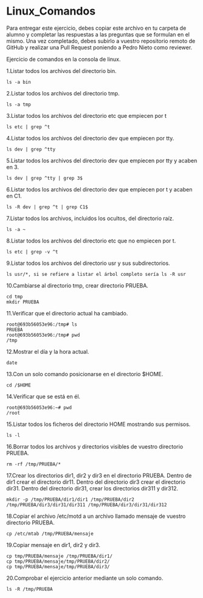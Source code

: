 # Linux_Comandos

Para entregar este ejercicio, debes copiar este archivo en tu carpeta de alumno y completar las respuestas a las preguntas que se formulan en el mismo.
Una vez completado, debes subirlo a vuestro repositorio remoto de GitHub y realizar una Pull Request poniendo a Pedro Nieto como reviewer.


Ejercicio de comandos en la consola de linux.

  1.Listar todos los archivos del directorio bin.
    
    ls -a bin   
    
  2.Listar todos los archivos del directorio tmp.
   
    ls -a tmp
    
  3.Listar todos los archivos del directorio etc que empiecen por t 
    
    ls etc | grep ^t
  
  4.Listar todos los archivos del directorio dev que empiecen por tty.
    
    ls dev | grep ^tty
    
  5.Listar todos los archivos del directorio dev que empiecen por tty y acaben en 3.
    
    ls dev | grep ^tty | grep 3$
    
  6.Listar todos los archivos del directorio dev que empiecen por t y acaben en C1.
    
    ls -R dev | grep ^t | grep C1$

  7.Listar todos los archivos, incluidos los ocultos, del directorio raíz.
    
    ls -a ~
    
  8.Listar todos los archivos del directorio etc que no empiecen por t.
    
    ls etc | grep -v ^t

  9.Listar todos los archivos del directorio usr y sus subdirectorios.
    
    ls usr/*, si se refiere a listar el árbol completo sería ls -R usr

  10.Cambiarse al directorio tmp, crear directorio PRUEBA.
    
    cd tmp
    mkdir PRUEBA

  11.Verificar que el directorio actual ha cambiado.
    
    root@693b56053e96:/tmp# ls
    PRUEBA
    root@693b56053e96:/tmp# pwd
    /tmp

  12.Mostrar el día y la hora actual.
    
    date

  13.Con un solo comando posicionarse en el directorio $HOME.
    
    cd /$HOME
 
  14.Verificar que se está en él.
    
    root@693b56053e96:~# pwd
    /root

  15.Listar todos los ficheros del directorio HOME mostrando sus permisos.
    
    ls -l

  16.Borrar todos los archivos y directorios visibles de vuestro directorio PRUEBA.
    
    rm -rf /tmp/PRUEBA/*

  17.Crear los directorios dir1, dir2 y dir3 en el directorio PRUEBA. Dentro de dir1 crear el directorio dir11. Dentro del directorio 
  dir3 crear el directorio dir31. Dentro del directorio dir31, crear los directorios dir311 y dir312.
    
    mkdir -p /tmp/PRUEBA/dir1/dir1 /tmp/PRUEBA/dir2 /tmp/PRUEBA/dir3/dir31/dir311 /tmp/PRUEBA/dir3/dir31/dir312
    
  18.Copiar el archivo /etc/motd a un archivo llamado mensaje de vuestro directorio PRUEBA.
    
    cp /etc/mtab /tmp/PRUEBA/mensaje

  19.Copiar mensaje en dir1, dir2 y dir3.
    
    cp tmp/PRUEBA/mensaje /tmp/PRUEBA/dir1/ 
    cp tmp/PRUEBA/mensaje/tmp/PRUEBA/dir2/ 
    cp tmp/PRUEBA/mensaje/tmp/PRUEBA/dir3/
    
  20.Comprobar el ejercicio anterior mediante un solo comando.
    
    ls -R /tmp/PRUEBA

    
   
